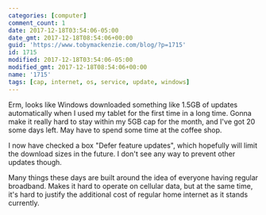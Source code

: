 ```yaml
---
categories: [computer]
comment_count: 1
date: 2017-12-18T03:54:06-05:00
date_gmt: 2017-12-18T08:54:06+00:00
guid: 'https://www.tobymackenzie.com/blog/?p=1715'
id: 1715
modified: 2017-12-18T03:54:06-05:00
modified_gmt: 2017-12-18T08:54:06+00:00
name: '1715'
tags: [cap, internet, os, service, update, windows]
---
```


Erm, looks like Windows downloaded something like 1.5GB of updates automatically when I used my tablet for the first time in a long time.  Gonna make it really hard to stay within my 5GB cap<!--more--> for the month, and I've got 20 some days left.  May have to spend some time at the coffee shop.

I now have checked a box "Defer feature updates", which hopefully will limit the download sizes in the future.  I don't see any way to prevent other updates though.

Many things these days are built around the idea of everyone having regular broadband.  Makes it hard to operate on cellular data, but at the same time, it's hard to justify the additional cost of regular home internet as it stands currently.
